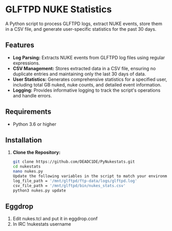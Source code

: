 # GLFTPD NUKE Statistics

A Python script to process GLFTPD logs, extract NUKE events, store them in a CSV file, and generate user-specific statistics for the past 30 days.

## Features

- **Log Parsing:** Extracts NUKE events from GLFTPD log files using regular expressions.
- **CSV Management:** Stores extracted data in a CSV file, ensuring no duplicate entries and maintaining only the last 30 days of data.
- **User Statistics:** Generates comprehensive statistics for a specified user, including total GB nuked, nuke counts, and detailed event information.
- **Logging:** Provides informative logging to track the script's operations and handle errors.

## Requirements

- Python 3.6 or higher

## Installation

1. **Clone the Repository:**

   ```bash
   git clone https://github.com/DEADC1DE/PyNukestats.git
   cd nukestats
   nano nukes.py
   Update the following variables in the script to match your environment:
   log_file_path = '/mnt/glftpd/ftp-data/logs/glftpd.log'
   csv_file_path = '/mnt/glftpd/bin/nukes_stats.csv'
   python3 nukes.py update
   ```

## Eggdrop

1. Edit nukes.tcl and put it in eggdrop.conf
2. In IRC !nukestats username 